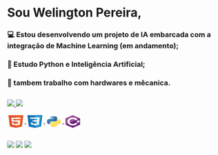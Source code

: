 # Sou Welington Pereira,  

### 💻 Estou desenvolvendo um projeto de IA embarcada com a integração de Machine Learning (em andamento);  
### 📖 Estudo Python e Inteligência Artificial;  
### 🦾 tambem trabalho com hardwares e mêcanica.

##

<div>
<a href="https://https://github.com/welltech-dev">
<img height="180em" src="https://github-readme-stats.vercel.app/api?username=welltech-dev&show_icons=true&theme=dark&include_all_commits=true&count_private=true"∠>
<img height="180em" src="https://github-readme-stats.vercel.app/api/top-langs/?username=welltech-dev&layout=compact&langs_count=16&theme=dark"∠>
</div>
  
<div style="display: inline_block"><br>
  <img align="center" alt="Wellington-HTML" height="30" width="40" src="https://raw.githubusercontent.com/devicons/devicon/master/icons/html5/html5-original.svg">
  <img align="center" alt="Wellington-CSS" height="30" width="40" src="https://raw.githubusercontent.com/devicons/devicon/master/icons/css3/css3-original.svg">
  <img align="center" alt="Wellington-Python" height="30" width="40" src="https://raw.githubusercontent.com/devicons/devicon/master/icons/python/python-original.svg">
  <img align="center" alt="Wellington-Csharp" height="30" width="40" src="https://raw.githubusercontent.com/devicons/devicon/master/icons/Csharp/Csharp-original.svg">

</div>
  
  ##
  
<div>
  <a href="https://https://www.linkedin.com/in/wellington-pereira-7b50b3395/" target="_blank"><img src="https://img.shields.io/badge/-LinkedIn-%230077B5?style=for-the-badge&logo=linkedin&logoColor=white" target="_blank"></a> 
  <a href="https://+5531986118454" target="_blank"><img src="https://img.shields.io/badge/WhatsApp-25D366?style=for-the-badge&logo=whatsapp&logoColor=white" target="_blank"></a> 
  <a href="https://https://www.workana.com/talent/profile" target="_blank"><img src="https://img.shields.io/badge/Freelancer-29B2FE?style=for-the-badge&logo=Freelancer&logoColor=white" target="_blank"></a> 
</div>  

